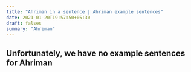 ```yaml
---
title: "Ahriman in a sentence | Ahriman example sentences"
date: 2021-01-20T19:57:50+05:30
draft: falses
summary: "Ahriman"
---
```

## Unfortunately, we have no example sentences for Ahriman                 
